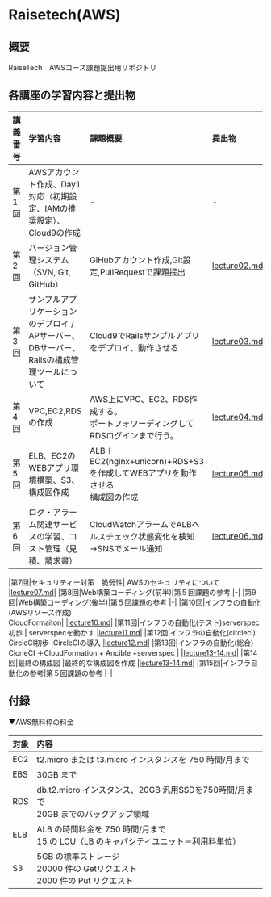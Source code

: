 # Raisetech(AWS)

## 概要
RaiseTech　AWSコース課題提出用リポジトリ

## 各講座の学習内容と提出物

| 講義番号 | 学習内容 | 課題概要 | 提出物| 
| :--- | :--- | :--- |  :--- |  
|第1回|AWSアカウント作成、Day1対応（初期設定、IAMの推奨設定）、Cloud9の作成|-  |-|  
|第2回|バージョン管理システム（SVN, Git, GitHub）|GiHubアカウント作成,Git設定,PullRequestで課題提出  |[lecture02.md](lecture02.md)|
|第3回|サンプルアプリケーションのデプロイ / APサーバー、DBサーバー、Railsの構成管理ツールについて| Cloud9でRailsサンプルアプリをデプロイ、動作させる |[lecture03.md](./lecture03/lecture03.md)|
|第4回|VPC,EC2,RDSの作成| AWS上にVPC、EC2、RDS作成する。<br>ポートフォワーディングしてRDSログインまで行う。 |[lecture04.md](./lecture04/lecture04.md)|
|第5回|ELB、EC2のWEBアプリ環境構築、S3、構成図作成|ALB＋EC2(nginx+unicorn)+RDS+S3を作成してWEBアプリを動作させる<br>構成図の作成  |[lecture05.md](./lecture05/lecture05.md)|
|第6回|ログ・アラーム関連サービスの学習、コスト管理（見積、請求書）| CloudWatchアラームでALBヘルスチェック状態変化を検知→SNSでメール通知<br> |[lecture06.md](./lecture06/lecture06.md)|

|第7回|セキュリティー対策　脆弱性| AWSのセキュリティについて |[lecture07.md](./lecture07/lecture07.md)|
|第8回|Web構築コーディング(前半)|第５回課題の参考 |-|
|第9回|Web構築コーディング(後半)|第５回課題の参考 |-|
|第10回|インフラの自動化(AWSリソース作成)<br> CloudFormaiton|  |[lecture10.md](./lecture10/lecture10.md)|
|第11回|インフラの自動化(テスト)serverspec初歩 | serverspecを動かす |[lecture11.md](./lecture11/lecture11.md)|
|第12回|インフラの自動化(circleci) CircleCI初歩 |CircleCIの導入  |[lecture12.md](./lecture12/lecture12.md)|
|第13回|インフラの自動化(総合) CicrleCI ＋CloudFormation + Ancible +serverspec |  |[lecture13-14.md](./lecture13-14/lecture13-14.md)|
|第14回|最終の構成図 |最終的な構成図を作成  |[lecture13-14.md](./lecture13-14/lecture13-14.md)|
|第15回|インフラ自動化の参考|第５回課題の参考 |-|

## 付録
▼AWS無料枠の料金

|対象 | 内容 |
| :--- |:---|
|EC2 |  t2.micro または t3.micro インスタンスを 750 時間/月まで
| EBS |  30GB まで
| RDS | db.t2.micro インスタンス、20GB 汎用SSDを750時間/月まで <br>20GB までのバックアップ領域
| ELB | ALB の時間料金を 750 時間/月まで <br>15 の LCU（LB のキャパシティユニット＝利用料単位）
| S3 | 5GB の標準ストレージ<br>20000 件の Getリクエスト <br>2000 件の Put リクエスト
